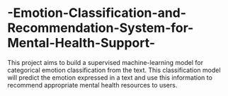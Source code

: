 # -Emotion-Classification-and-Recommendation-System-for-Mental-Health-Support-
This project aims to build a supervised machine-learning model for categorical emotion classification from the text. This classification model will predict the emotion expressed in a text  and use this information to recommend appropriate mental health resources to users.
